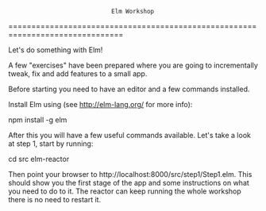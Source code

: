 

                                 Elm Workshop
===============================================================================


Let's do something with Elm!

A few "exercises" have been prepared where you are going to incrementally tweak, fix and add features to a small app.

Before starting you need to have an editor and a few commands installed.

Install Elm using (see http://elm-lang.org/ for more info):

  npm install -g elm

After this you will have a few useful commands available. Let's take a look at step 1, start by running:

  cd src
  elm-reactor

Then point your browser to http://localhost:8000/src/step1/Step1.elm. This should show you the first stage of the app and some instructions on what you need to do to it. The reactor can keep running the whole workshop there is no need to restart it.

